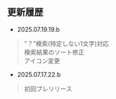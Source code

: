 ## 更新履歴

- 2025.07.19.19.b
> "？"検索(特定しない1文字)対応<br>
> 検索結果のソート修正<br>
> アイコン変更<br>

- 2025.07.17.22.b
> 初回プレリリース<br>
